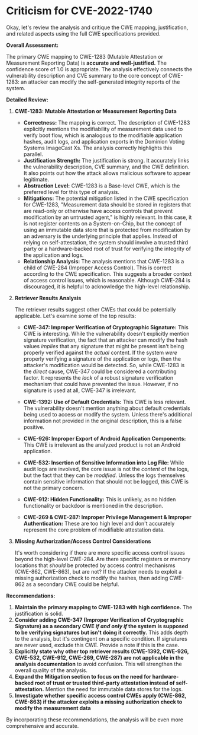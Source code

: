# Criticism for CVE-2022-1740

Okay, let's review the analysis and critique the CWE mapping, justification, and related aspects using the full CWE specifications provided.

**Overall Assessment:**

The primary CWE mapping to CWE-1283 (Mutable Attestation or Measurement Reporting Data) is **accurate and well-justified.** The confidence score of 1.0 is appropriate. The analysis effectively connects the vulnerability description and CVE summary to the core concept of CWE-1283: an attacker can modify the self-generated integrity reports of the system.

**Detailed Review:**

1.  **CWE-1283: Mutable Attestation or Measurement Reporting Data**

    *   **Correctness:**  The mapping is correct.  The description of CWE-1283 explicitly mentions the modifiability of measurement data used to verify boot flow, which is analogous to the modifiable application hashes, audit logs, and application exports in the Dominion Voting Systems ImageCast Xs.  The analysis correctly highlights this parallel.
    *   **Justification Strength:** The justification is strong.  It accurately links the vulnerability description, CVE summary, and the CWE definition.  It also points out how the attack allows malicious software to appear legitimate.
    *   **Abstraction Level:** CWE-1283 is a Base-level CWE, which is the preferred level for this type of analysis.
    *   **Mitigations:** The potential mitigation listed in the CWE specification for CWE-1283, "Measurement data should be stored in registers that are read-only or otherwise have access controls that prevent modification by an untrusted agent," is highly relevant. In this case, it is not register contents on a System-on-Chip, but the concept of using an immutable data store that is protected from modification by an adversary is the underlying principle that applies. Instead of relying on self-attestation, the system should involve a trusted third party or a hardware-backed root of trust for verifying the integrity of the application and logs.
    *   **Relationship Analysis:** The analysis mentions that CWE-1283 is a child of CWE-284 (Improper Access Control). This is correct according to the CWE specification. This suggests a broader context of access control issues, which is reasonable. Although CWE-284 is discouraged, it is helpful to acknowledge the high-level relationship.

2.  **Retriever Results Analysis**

    The retriever results suggest other CWEs that could be potentially applicable. Let's examine some of the top results:

    *   **CWE-347: Improper Verification of Cryptographic Signature:** This CWE is interesting. While the vulnerability doesn't explicitly mention signature verification, the fact that an attacker can modify the hash values *implies* that any signature that might be present isn't being properly verified against the *actual* content. If the system *were* properly verifying a signature of the application or logs, then the attacker's modification would be detected. So, while CWE-1283 is the *direct* cause, CWE-347 could be considered a contributing factor. It represents the *lack* of a robust signature verification mechanism that could have prevented the issue. However, if no signature is used at all, CWE-347 is irrelevant.

    *   **CWE-1392: Use of Default Credentials:** This CWE is less relevant. The vulnerability doesn't mention anything about default credentials being used to access or modify the system. Unless there's additional information not provided in the original description, this is a false positive.

    *   **CWE-926: Improper Export of Android Application Components:** This CWE is irrelevant as the analyzed product is not an Android application.

    *   **CWE-532: Insertion of Sensitive Information into Log File:** While audit logs are involved, the core issue is not the *content* of the logs, but the fact that they can be *modified*.  Unless the logs themselves contain sensitive information that should not be logged, this CWE is not the primary concern.

    *   **CWE-912: Hidden Functionality:** This is unlikely, as no hidden functionality or backdoor is mentioned in the description.

    *   **CWE-269 & CWE-287: Improper Privilege Management & Improper Authentication:** These are too high level and don't accurately represent the core problem of modifiable attestation data.

3. **Missing Authorization/Access Control Considerations**

    It's worth considering if there are more specific access control issues beyond the high-level CWE-284. Are there specific registers or memory locations that *should* be protected by access control mechanisms (CWE-862, CWE-863), but are not? If the attacker needs to exploit a missing authorization check to modify the hashes, then adding CWE-862 as a secondary CWE could be helpful.

**Recommendations:**

1.  **Maintain the primary mapping to CWE-1283 with high confidence.**  The justification is solid.
2.  **Consider adding CWE-347 (Improper Verification of Cryptographic Signature) as a secondary CWE *if and only if* the system is supposed to be verifying signatures but isn't doing it correctly.**  This adds depth to the analysis, but it's contingent on a specific condition.  If signatures are never used, exclude this CWE. Provide a note if this is the case.
3.  **Explicitly state why other top retriever results (CWE-1392, CWE-926, CWE-532, CWE-912, CWE-269, CWE-287) are not applicable in the analysis documentation** to avoid confusion. This will strengthen the overall quality of the analysis.
4.  **Expand the Mitigation section to focus on the need for hardware-backed root of trust or trusted third-party attestation instead of self-attestation.** Mention the need for immutable data stores for the logs.
5. **Investigate whether specific access control CWEs apply (CWE-862, CWE-863) if the attacker exploits a missing authorization check to modify the measurement data**

By incorporating these recommendations, the analysis will be even more comprehensive and accurate.